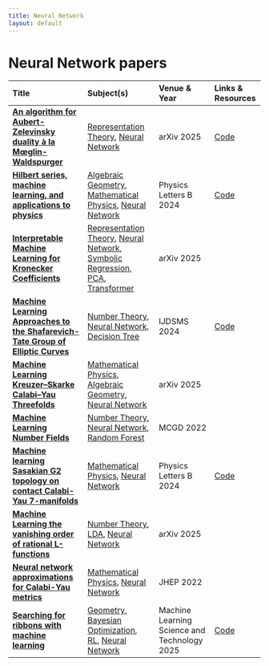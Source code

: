```yaml
---
title: Neural Network
layout: default
---
```


# Neural Network papers

| Title | Subject(s) | Venue & Year | Links & Resources |
| :--- | :--- | :--- | :--- |
| **[An algorithm for Aubert-Zelevinsky duality à la Mœglin-Waldspurger](https://arxiv.org/abs/2509.13231)** | [Representation Theory](representation-theory.md), [Neural Network](neural-network.md) | arXiv 2025 | [Code](https://github.com/ThomasLanard/aubert-zelevinsky-duality) |
| **[Hilbert series, machine learning, and applications to physics](https://www.sciencedirect.com/science/article/pii/S0370269322001009)** | [Algebraic Geometry](algebraic-geometry.md), [Mathematical Physics](mathematical-physics.md), [Neural Network](neural-network.md) | Physics Letters B 2024 | [Code](https://github.com/edhirst/HilbertSeriesML) |
| **[Interpretable Machine Learning for Kronecker Coefficients](https://arxiv.org/abs/2502.11774)** | [Representation Theory](representation-theory.md), [Neural Network](neural-network.md), [Symbolic Regression](symbolic-regression.md), [PCA](pca.md), [Transformer](transformer.md) | arXiv 2025 |  |
| **[Machine Learning Approaches to the Shafarevich-Tate Group of Elliptic Curves](https://www.worldscientific.com/doi/abs/10.1142/S2810939225400015)** | [Number Theory](number-theory.md), [Neural Network](neural-network.md), [Decision Tree](decision-tree.md) | IJDSMS 2024 | [Code](https://github.com/barinderbanwait/ml_rnt) |
| **[Machine Learning Kreuzer–Skarke Calabi–Yau Threefolds](https://arxiv.org/abs/2112.09117)** | [Mathematical Physics](mathematical-physics.md), [Algebraic Geometry](algebraic-geometry.md), [Neural Network](neural-network.md) | arXiv 2025 |  |
| **[Machine Learning Number Fields](https://link.intlpress.com/JDetail/1806620813564551169)** | [Number Theory](number-theory.md), [Neural Network](neural-network.md), [Random Forest](random-forest.md) | MCGD 2022 |  |
| **[Machine learning Sasakian G2 topology on contact Calabi-Yau 7-manifolds](https://www.sciencedirect.com/science/article/pii/S0370269324000753)** | [Mathematical Physics](mathematical-physics.md), [Neural Network](neural-network.md) | Physics Letters B 2024 | [Code](https://github.com/TomasSilva/MLcCY7) |
| **[Machine Learning the vanishing order of rational L-functions](https://arxiv.org/abs/2502.10360)** | [Number Theory](number-theory.md), [LDA](lda.md), [Neural Network](neural-network.md) | arXiv 2025 |  |
| **[Neural network approximations for Calabi-Yau metrics](https://link.springer.com/article/10.1007/JHEP08(2022)105)** | [Mathematical Physics](mathematical-physics.md), [Neural Network](neural-network.md) | JHEP 2022 |  |
| **[Searching for ribbons with machine learning](https://iopscience.iop.org/article/10.1088/2632-2153/ade362/meta)** | [Geometry](geometry.md), [Bayesian Optimization](bayesian-optimization.md), [RL](rl.md), [Neural Network](neural-network.md) | Machine Learning Science and Technology 2025 | [Code](https://github.com/ruehlef/ribbon) |